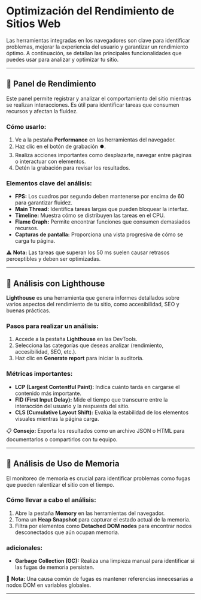 # Optimización del Rendimiento de Sitios Web

Las herramientas integradas en los navegadores son clave para identificar problemas, mejorar la experiencia del usuario y garantizar un rendimiento óptimo. A continuación, se detallan las principales funcionalidades que puedes usar para analizar y optimizar tu sitio.

---

## 🧪 Panel de Rendimiento

Este panel permite registrar y analizar el comportamiento del sitio mientras se realizan interacciones. Es útil para identificar tareas que consumen recursos y afectan la fluidez.

### Cómo usarlo:

1. Ve a la pestaña **Performance** en las herramientas del navegador.
2. Haz clic en el botón de grabación **⏺️**.
3. Realiza acciones importantes como desplazarte, navegar entre páginas o interactuar con elementos.
4. Detén la grabación para revisar los resultados.

### Elementos clave del análisis:

- **FPS:** Los cuadros por segundo deben mantenerse por encima de 60 para garantizar fluidez.
- **Main Thread:** Identifica tareas largas que pueden bloquear la interfaz.
- **Timeline:** Muestra cómo se distribuyen las tareas en el CPU.
- **Flame Graph:** Permite encontrar funciones que consumen demasiados recursos.
- **Capturas de pantalla:** Proporciona una vista progresiva de cómo se carga tu página.

⚠️ **Nota:** Las tareas que superan los 50 ms suelen causar retrasos perceptibles y deben ser optimizadas.

---

## 🧭 Análisis con Lighthouse

**Lighthouse** es una herramienta que genera informes detallados sobre varios aspectos del rendimiento de tu sitio, como accesibilidad, SEO y buenas prácticas.

### Pasos para realizar un análisis:

1. Accede a la pestaña **Lighthouse** en las DevTools.
2. Selecciona las categorías que deseas analizar (rendimiento, accesibilidad, SEO, etc.).
3. Haz clic en **Generate report** para iniciar la auditoría.

### Métricas importantes:

- **LCP (Largest Contentful Paint):** Indica cuánto tarda en cargarse el contenido más importante.
- **FID (First Input Delay):** Mide el tiempo que transcurre entre la interacción del usuario y la respuesta del sitio.
- **CLS (Cumulative Layout Shift):** Evalúa la estabilidad de los elementos visuales mientras la página carga.

📋 **Consejo:** Exporta los resultados como un archivo JSON o HTML para documentarlos o compartirlos con tu equipo.

---

## 🧠 Análisis de Uso de Memoria

El monitoreo de memoria es crucial para identificar problemas como fugas que pueden ralentizar el sitio con el tiempo.

### Cómo llevar a cabo el análisis:

1. Abre la pestaña **Memory** en las herramientas del navegador.
2. Toma un **Heap Snapshot** para capturar el estado actual de la memoria.
3. Filtra por elementos como **Detached DOM nodes** para encontrar nodos desconectados que aún ocupan memoria.

### adicionales:
- **Garbage Collection (GC):** Realiza una limpieza manual para identificar si las fugas de memoria persisten.


🐛 **Nota:** Una causa común de fugas es mantener referencias innecesarias a nodos DOM en variables globales.

---
